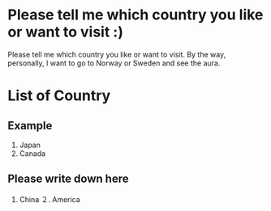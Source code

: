 # Please tell me which country you like or want to visit :)
Please tell me which country you like or want to visit. 
By the way, personally, I want to go to Norway or Sweden and see the aura.

# List of Country
## Example
1. Japan
2. Canada

## Please write down here
1. China
２. America